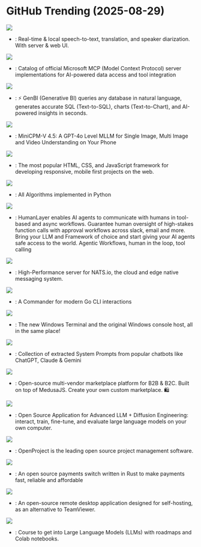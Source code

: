 # GitHub Trending (2025-08-29)

![](https://img.shields.io/badge/Python-New%20436-green?style=flat-square&logo=appveyor)
- [](https://github.comundefined): Real-time & local speech-to-text, translation, and speaker diarization. With server & web UI.

![](https://img.shields.io/badge/C%23-New%20257-green?style=flat-square&logo=appveyor)
- [](https://github.comundefined): Catalog of official Microsoft MCP (Model Context Protocol) server implementations for AI-powered data access and tool integration

![](https://img.shields.io/badge/TypeScript-New%20551-green?style=flat-square&logo=appveyor)
- [](https://github.comundefined): ⚡️ GenBI (Generative BI) queries any database in natural language, generates accurate SQL (Text-to-SQL), charts (Text-to-Chart), and AI-powered insights in seconds.

![](https://img.shields.io/badge/Python-New%2090-green?style=flat-square&logo=appveyor)
- [](https://github.comundefined): MiniCPM-V 4.5: A GPT-4o Level MLLM for Single Image, Multi Image and Video Understanding on Your Phone

![](https://img.shields.io/badge/MDX-New%20124-green?style=flat-square&logo=appveyor)
- [](https://github.comundefined): The most popular HTML, CSS, and JavaScript framework for developing responsive, mobile first projects on the web.

![](https://img.shields.io/badge/Python-New%20214-green?style=flat-square&logo=appveyor)
- [](https://github.comundefined): All Algorithms implemented in Python

![](https://img.shields.io/badge/TypeScript-New%2091-green?style=flat-square&logo=appveyor)
- [](https://github.comundefined): HumanLayer enables AI agents to communicate with humans in tool-based and async workflows. Guarantee human oversight of high-stakes function calls with approval workflows across slack, email and more. Bring your LLM and Framework of choice and start giving your AI agents safe access to the world. Agentic Workflows, human in the loop, tool calling

![](https://img.shields.io/badge/Go-New%2048-green?style=flat-square&logo=appveyor)
- [](https://github.comundefined): High-Performance server for NATS.io, the cloud and edge native messaging system.

![](https://img.shields.io/badge/Go-New%2020-green?style=flat-square&logo=appveyor)
- [](https://github.comundefined): A Commander for modern Go CLI interactions

![](https://img.shields.io/badge/C%2B%2B-New%20152-green?style=flat-square&logo=appveyor)
- [](https://github.comundefined): The new Windows Terminal and the original Windows console host, all in the same place!

![](https://img.shields.io/badge/JavaScript-New%202-green?style=flat-square&logo=appveyor)
- [](https://github.comundefined): Collection of extracted System Prompts from popular chatbots like ChatGPT, Claude & Gemini

![](https://img.shields.io/badge/TypeScript-New%2055-green?style=flat-square&logo=appveyor)
- [](https://github.comundefined): Open-source multi-vendor marketplace platform for B2B & B2C. Built on top of MedusaJS. Create your own custom marketplace. 🛍️

![](https://img.shields.io/badge/TypeScript-New%2049-green?style=flat-square&logo=appveyor)
- [](https://github.comundefined): Open Source Application for Advanced LLM + Diffusion Engineering: interact, train, fine-tune, and evaluate large language models on your own computer.

![](https://img.shields.io/badge/Ruby-New%20236-green?style=flat-square&logo=appveyor)
- [](https://github.comundefined): OpenProject is the leading open source project management software.

![](https://img.shields.io/badge/Rust-New%20519-green?style=flat-square&logo=appveyor)
- [](https://github.comundefined): An open source payments switch written in Rust to make payments fast, reliable and affordable

![](https://img.shields.io/badge/Rust-New%20113-green?style=flat-square&logo=appveyor)
- [](https://github.comundefined): An open-source remote desktop application designed for self-hosting, as an alternative to TeamViewer.

![](https://img.shields.io/badge/none-New%20295-green?style=flat-square&logo=appveyor)
- [](https://github.comundefined): Course to get into Large Language Models (LLMs) with roadmaps and Colab notebooks.

